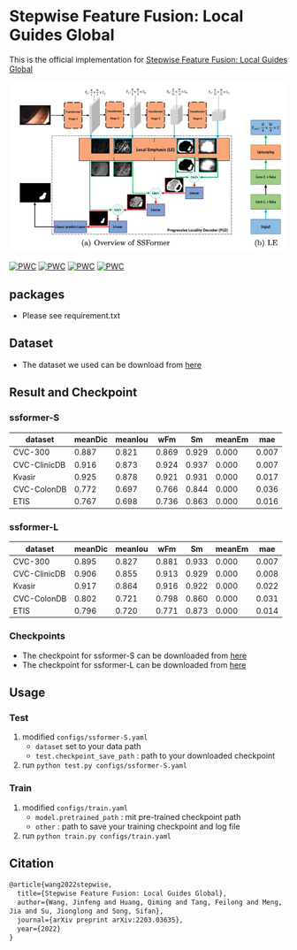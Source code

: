 # Stepwise Feature Fusion: Local Guides Global
This is the official implementation for [Stepwise Feature Fusion: Local Guides Global](https://arxiv.org/abs/2203.03635)

![SSformer](/images/ssformer.png)

[![PWC](https://img.shields.io/endpoint.svg?url=https://paperswithcode.com/badge/stepwise-feature-fusion-local-guides-global/medical-image-segmentation-on-cvc-clinicdb)](https://paperswithcode.com/sota/medical-image-segmentation-on-cvc-clinicdb?p=stepwise-feature-fusion-local-guides-global)
[![PWC](https://img.shields.io/endpoint.svg?url=https://paperswithcode.com/badge/stepwise-feature-fusion-local-guides-global/medical-image-segmentation-on-etis)](https://paperswithcode.com/sota/medical-image-segmentation-on-etis?p=stepwise-feature-fusion-local-guides-global)
[![PWC](https://img.shields.io/endpoint.svg?url=https://paperswithcode.com/badge/stepwise-feature-fusion-local-guides-global/medical-image-segmentation-on-kvasir-seg)](https://paperswithcode.com/sota/medical-image-segmentation-on-kvasir-seg?p=stepwise-feature-fusion-local-guides-global)
[![PWC](https://img.shields.io/endpoint.svg?url=https://paperswithcode.com/badge/stepwise-feature-fusion-local-guides-global/medical-image-segmentation-on-cvc-colondb)](https://paperswithcode.com/sota/medical-image-segmentation-on-cvc-colondb?p=stepwise-feature-fusion-local-guides-global)

## packages
- Please see requirement.txt

## Dataset
- The dataset we used can be download from [here](https://drive.google.com/file/d/1z48bsJftdp4akAlWOziqt6032huYYN9k/view?usp=sharing)

## Result and Checkpoint
### ssformer-S
|  dataset   | meanDic  | meanIou  | wFm  | Sm  | meanEm  | mae  |
|  ----  | ----  |  ----  | ----  |  ----  | ----  |  ----  | 
| CVC-300  | 0.887 | 0.821  | 0.869 | 0.929  | 0.000 | 0.007  |
| CVC-ClinicDB  | 0.916 | 0.873  | 0.924 | 0.937  | 0.000 | 0.007  |
| Kvasir  | 0.925 | 0.878  | 0.921 | 0.931  | 0.000 | 0.017  |
| CVC-ColonDB  | 0.772 | 0.697  | 0.766 | 0.844  | 0.000 | 0.036  |
| ETIS | 0.767 | 0.698  | 0.736 | 0.863  | 0.000 | 0.016 |
### ssformer-L
|  dataset   | meanDic  | meanIou  | wFm  | Sm  | meanEm  | mae  |
|  ----  | ----  |  ----  | ----  |  ----  | ----  |  ----  | 
| CVC-300  | 0.895 | 0.827  | 0.881 | 0.933  | 0.000 | 0.007  |
| CVC-ClinicDB  | 0.906 | 0.855  | 0.913 | 0.929  | 0.000 | 0.008 |
| Kvasir  | 0.917 | 0.864  | 0.916 | 0.922  | 0.000 | 0.022  |
| CVC-ColonDB  | 0.802 | 0.721 | 0.798 | 0.860  | 0.000 | 0.031  |
| ETIS | 0.796 | 0.720  | 0.771 | 0.873  | 0.000 | 0.014 |

### Checkpoints
- The checkpoint for ssformer-S can be downloaded from [here](https://drive.google.com/file/d/1CdX0K1_ZDMrEVGK2cmBfp33lYxLEBwlw/view?usp=sharing)
- The checkpoint for ssformer-L can be downloaded from [here](https://drive.google.com/file/d/1CEwUOPm1otoEGfXSvcX-y1x80583-Q9C/view?usp=sharing)

## Usage
### Test
1. modified `configs/ssformer-S.yaml`
   - `dataset` set to your data path
   - `test.checkpoint_save_path` : path to your downloaded checkpoint
2. run `python test.py configs/ssformer-S.yaml`

### Train
1. modified `configs/train.yaml`
   - `model.pretrained_path` : mit pre-trained checkpoint path
   - `other` : path to save your training checkpoint and log file
2. run `python train.py configs/train.yaml`

## Citation
```
@article{wang2022stepwise,
  title={Stepwise Feature Fusion: Local Guides Global},
  author={Wang, Jinfeng and Huang, Qiming and Tang, Feilong and Meng, Jia and Su, Jionglong and Song, Sifan},
  journal={arXiv preprint arXiv:2203.03635},
  year={2022}
}
```
